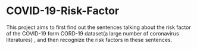 # COVID-19-Risk-Factor
This project aims to first find out the sentences talking about the risk factor of the COVID-19 form CORD-19 dataset(a large number of coronavirus literatures) , and then recognize the risk factors in these sentences.
